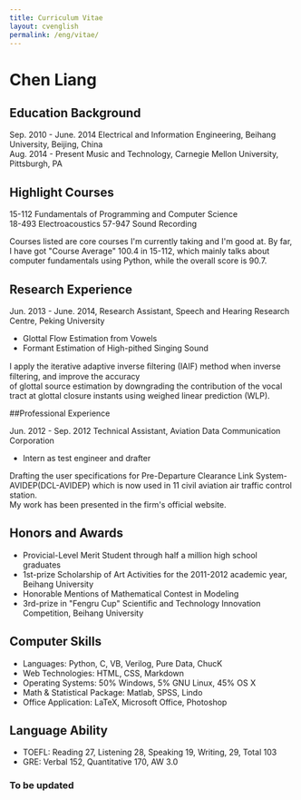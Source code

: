 ```yaml
---
title: Curriculum Vitae
layout: cvenglish
permalink: /eng/vitae/
---
```


# Chen Liang


## Education Background
 
Sep. 2010 - June. 2014   Electrical and Information Engineering, Beihang University, Beijing, China                      
Aug. 2014 - Present      Music and Technology, Carnegie Mellon University, Pittsburgh, PA
 
## Highlight Courses

15-112 Fundamentals of Programming and Computer Science                 
18-493 Electroacoustics
57-947 Sound Recording
 
Courses listed are core courses I'm currently taking and I'm good at. By far, I have got "Course Average" 100.4 in 15-112, which mainly talks about computer fundamentals using Python, while the overall score is 90.7.
 
## Research Experience
 
Jun. 2013 - June. 2014, Research Assistant, Speech and Hearing Research Centre, Peking University

* Glottal Flow Estimation from Vowels 
* Formant Estimation of High-pithed Singing Sound           

I apply the iterative adaptive inverse ﬁltering (IAIF) method when inverse filtering, and improve the accuracy       
of glottal source estimation by downgrading the contribution of the vocal tract at glottal closure instants using weighed linear prediction (WLP).

##Professional Experience

Jun. 2012 - Sep. 2012	Technical Assistant, Aviation Data Communication Corporation

* Intern as test engineer and drafter
 
Drafting the user specifications for Pre-Departure Clearance Link System-AVIDEP(DCL-AVIDEP) which is now used in 11 civil aviation air traffic control station.         
My work has been presented in the firm's official website.
 
## Honors and Awards 

* Provicial-Level Merit Student through half a million high school graduates
* 1st-prize Scholarship of Art Activities for the 2011-2012 academic year, Beihang University
* Honorable Mentions of Mathematical Contest in Modeling
* 3rd-prize in "Fengru Cup" Scientific and Technology Innovation Competition, Beihang University

## Computer Skills

* Languages: Python, C, VB, Verilog, Pure Data, ChucK
* Web Technologies: HTML, CSS, Markdown
* Operating Systems: 50% Windows, 5% GNU Linux, 45% OS X
* Math & Statistical Package: Matlab, SPSS, Lindo
* Office Application: LaTeX, Microsoft Office, Photoshop

## Language Ability

* TOEFL: Reading 27, Listening 28, Speaking 19, Writing, 29, Total 103							
* GRE: Verbal 152, Quantitative 170, AW 3.0

### To be updated
